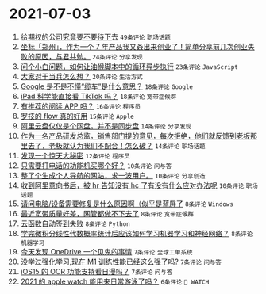 # 2021-07-03

1. [给期权的公司究竟要不要待下去](https://www.v2ex.com/t/787259) `49条评论` `职场话题`
1. [坐标「郑州」，作为一个 7 年产品我又叒出来创业了！简单分享前几次创业失败的原因，与君共勉。](https://www.v2ex.com/t/787263) `24条评论` `分享发现`
1. [问个小白问题，如何让油猴脚本中的循环异步执行](https://www.v2ex.com/t/787256) `23条评论` `JavaScript`
1. [大家对于当兵怎么想？](https://www.v2ex.com/t/787278) `20条评论` `生活方式`
1. [Google 是不是不懂“缆车”是什么意思？](https://www.v2ex.com/t/787270) `18条评论` `Google`
1. [iPad 科学能直接看 TikTok 吗？](https://www.v2ex.com/t/787254) `18条评论` `宽带症候群`
1. [有推荐的阅读 APP 吗？](https://www.v2ex.com/t/787310) `16条评论` `程序员`
1. [罗技的 flow 真的好用](https://www.v2ex.com/t/787272) `15条评论` `Apple`
1. [阿里云盘仅仅是个网盘，并不是同步盘](https://www.v2ex.com/t/787258) `14条评论` `分享发现`
1. [作为一名产品研发总监，销售部门提的意见，每次拒绝，他们就反馈到老板那里去了，老板就认为我们不配合！怎么破？](https://www.v2ex.com/t/787251) `14条评论` `职场话题`
1. [发现一个惊天大秘密](https://www.v2ex.com/t/787252) `12条评论` `程序员`
1. [只需要打电话的功能机买哪个好？](https://www.v2ex.com/t/787286) `10条评论` `问与答`
1. [整了个生成个人导航的网站，求一波用户。](https://www.v2ex.com/t/787266) `10条评论` `分享创造`
1. [收到阿里意向书后，被 hr 告知没有 hc 了有没有什么应对办法呢](https://www.v2ex.com/t/787255) `10条评论` `职场话题`
1. [请问电脑/设备需要修复是什么原因啊（似乎是蓝屏了](https://www.v2ex.com/t/787304) `8条评论` `Windows`
1. [最近宽带质量好差，网管都做不下去了](https://www.v2ex.com/t/787299) `8条评论` `宽带症候群`
1. [云函数自动签到失败](https://www.v2ex.com/t/787287) `8条评论` `Python`
1. [学完微积分线性代数概率统计后应该如何学习机器学习和神经网络？](https://www.v2ex.com/t/787261) `8条评论` `机器学习`
1. [今天发现 OneDrive 一个见鬼的事情](https://www.v2ex.com/t/787285) `7条评论` `全球工单系统`
1. [没学过强化学习,现在 M1 训练性能已经这么强了吗?](https://www.v2ex.com/t/787271) `7条评论` `问与答`
1. [iOS15 的 OCR 功能支持看日漫吗？](https://www.v2ex.com/t/787257) `7条评论` `问与答`
1. [2021 的 apple watch 能用来日常游泳了吗？](https://www.v2ex.com/t/787297) `6条评论` ` WATCH`
